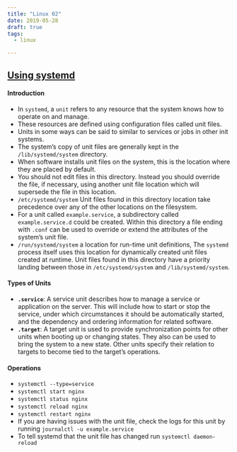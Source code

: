 ```yaml
---
title: "Linux 02"
date: 2019-05-28
draft: true
tags:
  - linux

---
```


## [Using systemd](https://www.digitalocean.com/community/tutorials/understanding-systemd-units-and-unit-files)

#### Introduction

+ In `systemd`, a `unit` refers to any resource that the system knows how to operate on and manage.
+ These resources are defined using configuration files called unit files.
+ Units in some ways can be said to similar to services or jobs in other init systems. 
+ The system’s copy of unit files are generally kept in the `/lib/systemd/system` directory. 
+ When software installs unit files on the system, this is the location where they are placed by default.
+ You should not edit files in this directory. Instead you should override the file, if necessary, using another unit file location which will supersede the file in this location.
+ `/etc/systemd/system` Unit files found in this directory location take precedence over any of the other locations on the filesystem. 
+ For a unit called `example.service`, a subdirectory called `example.service.d` could be created. Within this directory a file ending with `.conf` can be used to override or extend the attributes of the system’s unit file.
+ `/run/systemd/system` a location for run-time unit definitions, The `systemd` process itself uses this location for dynamically created unit files created at runtime. Unit files found in this directory have a priority landing between those in `/etc/systemd/system` and `/lib/systemd/system`.

#### Types of Units

- **`.service`**: A service unit describes how to manage a service or application on the server. This will include how to start or stop the service, under which circumstances it should be automatically started, and the dependency and ordering information for related software.
- **`.target`**: A target unit is used to provide synchronization points for other units when booting up or changing states. They also can be used to bring the system to a new state. Other units specify their relation to targets to become tied to the target’s operations.

#### Operations

+ `systemctl --type=service`
+ `systemctl start nginx`
+ `systemctl status nginx`
+ `systemctl reload nginx`
+ `systemctl restart nginx`
+ If you are having issues with the unit file, check the logs for this unit by running `journalctl -u example.service`
+ To tell systemd that the unit file has changed run `systemctl daemon-reload`





